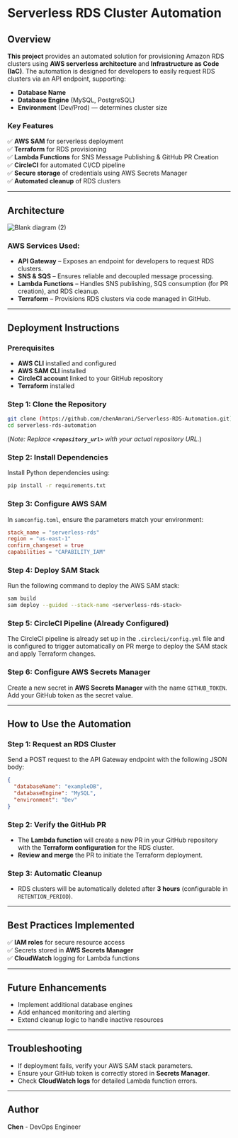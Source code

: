 # Serverless RDS Cluster Automation

## Overview

**This project** provides an automated solution for provisioning Amazon RDS clusters using **AWS serverless architecture** and **Infrastructure as Code (IaC)**. The automation is designed for developers to easily request RDS clusters via an API endpoint, supporting:

- **Database Name**
- **Database Engine** (MySQL, PostgreSQL)
- **Environment** (Dev/Prod) — determines cluster size

### Key Features

✅ **AWS SAM** for serverless deployment\
✅ **Terraform** for RDS provisioning\
✅ **Lambda Functions** for SNS Message Publishing & GitHub PR Creation\
✅ **CircleCI** for automated CI/CD pipeline\
✅ **Secure storage** of credentials using AWS Secrets Manager\
✅ **Automated cleanup** of RDS clusters

---

## Architecture

![Blank diagram (2)](https://github.com/user-attachments/assets/3af39e33-729f-4ddc-ae70-4ced6b45b1d9)


### AWS Services Used:

- **API Gateway** – Exposes an endpoint for developers to request RDS clusters.
- **SNS & SQS** – Ensures reliable and decoupled message processing.
- **Lambda Functions** – Handles SNS publishing, SQS consumption (for PR creation), and RDS cleanup.
- **Terraform** – Provisions RDS clusters via code managed in GitHub.

---

## Deployment Instructions

### Prerequisites

- **AWS CLI** installed and configured
- **AWS SAM CLI** installed
- **CircleCI account** linked to your GitHub repository
- **Terraform** installed

### Step 1: Clone the Repository
```bash
git clone (https://github.com/chenAmrani/Serverless-RDS-Automation.git)
cd serverless-rds-automation
```

(*Note: Replace **`<repository_url>`** with your actual repository URL.*)

### Step 2: Install Dependencies

Install Python dependencies using:

```bash
pip install -r requirements.txt
```

### Step 3: Configure AWS SAM

In `samconfig.toml`, ensure the parameters match your environment:

```toml
stack_name = "serverless-rds"
region = "us-east-1"
confirm_changeset = true
capabilities = "CAPABILITY_IAM"
```

### Step 4: Deploy SAM Stack

Run the following command to deploy the AWS SAM stack:

```bash
sam build
sam deploy --guided --stack-name <serverless-rds-stack>
```

### Step 5: CircleCI Pipeline (Already Configured)
The CircleCI pipeline is already set up in the `.circleci/config.yml` file and is configured to trigger automatically on PR merge to deploy the SAM stack and apply Terraform changes.

### Step 6: Configure AWS Secrets Manager

Create a new secret in **AWS Secrets Manager** with the name `GITHUB_TOKEN`. Add your GitHub token as the secret value.

---

## How to Use the Automation

### Step 1: Request an RDS Cluster

Send a POST request to the API Gateway endpoint with the following JSON body:

```json
{
  "databaseName": "exampleDB",
  "databaseEngine": "MySQL",
  "environment": "Dev"
}
```

### Step 2: Verify the GitHub PR

- The **Lambda function** will create a new PR in your GitHub repository with the **Terraform configuration** for the RDS cluster.
- **Review and merge** the PR to initiate the Terraform deployment.

### Step 3: Automatic Cleanup 

- RDS clusters will be automatically deleted after **3 hours** (configurable in `RETENTION_PERIOD`).

---

## Best Practices Implemented

✅ **IAM roles** for secure resource access\
✅ Secrets stored in **AWS Secrets Manager**\
✅ **CloudWatch** logging for Lambda functions

---

## Future Enhancements

- Implement additional database engines
- Add enhanced monitoring and alerting
- Extend cleanup logic to handle inactive resources

---

## Troubleshooting

- If deployment fails, verify your AWS SAM stack parameters.
- Ensure your GitHub token is correctly stored in **Secrets Manager**.
- Check **CloudWatch logs** for detailed Lambda function errors.

---

## Author

**Chen** - DevOps Engineer

